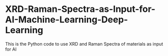 # XRD-Raman-Spectra-as-Input-for-AI-Machine-Learning-Deep-Learning
This is the Python code to use XRD and Raman Spectra of materials as input for AI
